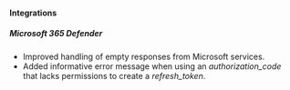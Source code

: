 
#### Integrations
##### Microsoft 365 Defender
- Improved handling of empty responses from Microsoft services.
- Added informative error message when using an *authorization_code* that lacks permissions to create a *refresh_token*. 
